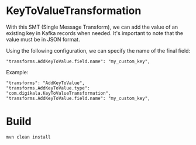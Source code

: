 # KeyToValueTransformation

With this SMT (Single Message Transform), we can add the value of an existing key in Kafka records when needed. It's important to note that the value must be in JSON format.

Using the following configuration, we can specify the name of the final field:

```
"transforms.AddKeyToValue.field.name": "my_custom_key",
```

Example:


```
"transforms": "AddKeyToValue",
"transforms.AddKeyToValue.type": "com.digikala.KeyToValueTransformation",
"transforms.AddKeyToValue.field.name": "my_custom_key",
```

# Build 
```
mvn clean install
```